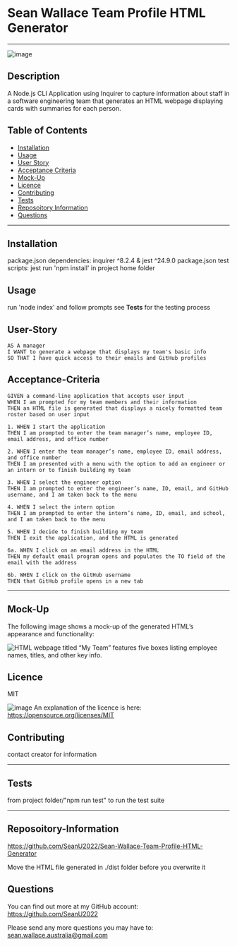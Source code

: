 # Sean Wallace Team Profile HTML Generator
-----
![image](https://img.shields.io/badge/License-MIT-yellow.svg)
## Description
A Node.js CLI Application using Inquirer to capture information about staff in a software engineering team that generates an HTML webpage displaying cards with summaries for each person.

## Table of Contents

- [Installation](#installation)
- [Usage](#usage)
- [User Story](#user-story)
- [Acceptance Criteria](#acceptance-criteria)
- [Mock-Up](#mock-up)
- [Licence](#licence)
- [Contributing](#contributing)
- [Tests](#tests)
- [Reposoitory Information](#reposoitory-information)
- [Questions](#questions)

-----

## Installation
package.json dependencies: inquirer ^8.2.4 & jest ^24.9.0
package.json test scripts: jest
run 'npm install' in project home folder
  
## Usage
run 'node index' and follow prompts
see **Tests** for the testing process

## User-Story

```
AS A manager
I WANT to generate a webpage that displays my team's basic info
SO THAT I have quick access to their emails and GitHub profiles
```
## Acceptance-Criteria

```
GIVEN a command-line application that accepts user input
WHEN I am prompted for my team members and their information
THEN an HTML file is generated that displays a nicely formatted team roster based on user input

1. WHEN I start the application
THEN I am prompted to enter the team manager’s name, employee ID, email address, and office number

2. WHEN I enter the team manager’s name, employee ID, email address, and office number
THEN I am presented with a menu with the option to add an engineer or an intern or to finish building my team

3. WHEN I select the engineer option
THEN I am prompted to enter the engineer’s name, ID, email, and GitHub username, and I am taken back to the menu

4. WHEN I select the intern option
THEN I am prompted to enter the intern’s name, ID, email, and school, and I am taken back to the menu

5. WHEN I decide to finish building my team
THEN I exit the application, and the HTML is generated

6a. WHEN I click on an email address in the HTML
THEN my default email program opens and populates the TO field of the email with the address

6b. WHEN I click on the GitHub username
THEN that GitHub profile opens in a new tab
```
-----

## Mock-Up

The following image shows a mock-up of the generated HTML’s appearance and functionality:

![HTML webpage titled “My Team” features five boxes listing employee names, titles, and other key info.](./Assets/10-object-oriented-programming-homework-demo.png)

## Licence

MIT

![image](https://img.shields.io/badge/License-MIT-yellow.svg) An explanation of the licence is here: https://opensource.org/licenses/MIT



## Contributing
  
contact creator for information

-----

## Tests

from project folder/"npm run test" to run the test suite

-----

## Reposoitory-Information
https://github.com/SeanU2022/Sean-Wallace-Team-Profile-HTML-Generator

Move the HTML file generated in ./dist folder before you overwrite it

## Questions

You can find out more at my GitHub account: <https://github.com/SeanU2022>

Please send any more questions you may have to: <sean.wallace.australia@gmail.com>

